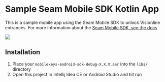 # Sample Seam Mobile SDK Kotlin App

This is a sample mobile app using the Seam Mobile SDK to unlock Visionline
entrances. For more information about the [Seam Mobile SDK, see the docs](https://docs.seam.co/latest/products/mobile-access-in-development)

![](https://i.imgur.com/W3SnrBK.png)

## Installation

1. Place your `mobilekeys-android-sdk-debug-X.X.X.aar` into the `libs/` directory
2. Open this project in Intellij Idea CE or Android Studio and hit run